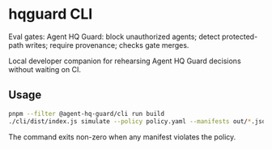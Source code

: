# hqguard CLI

Eval gates: Agent HQ Guard: block unauthorized agents; detect protected-path writes; require provenance; checks gate merges.

Local developer companion for rehearsing Agent HQ Guard decisions without waiting on CI.

## Usage

```bash
pnpm --filter @agent-hq-guard/cli run build
./cli/dist/index.js simulate --policy policy.yaml --manifests out/*.json --budget-tokens 40000
```

The command exits non-zero when any manifest violates the policy.
